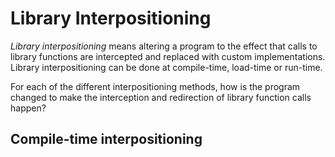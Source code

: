 # Library Interpositioning

*Library interpositioning* means altering a program to the effect that
calls to library functions are intercepted and replaced with custom
implementations. Library interpositioning can be done at compile-time,
load-time or run-time.

For each of the different interpositioning methods, how is the program
changed to make the interception and redirection of library function
calls happen?

## Compile-time interpositioning
